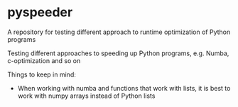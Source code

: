 # pyspeeder
A repository for testing different approach to runtime optimization of Python programs

Testing different approaches to speeding up Python programs, e.g. Numba, c-optimization and so on

Things to keep in mind:
- When working with numba and functions that work with lists, it is best to work with numpy arrays instead of Python lists
